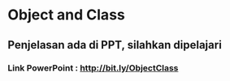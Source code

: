 # Object and Class

## Penjelasan ada di PPT, silahkan dipelajari

### Link PowerPoint : http://bit.ly/ObjectClass
